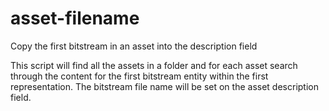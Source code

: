 # asset-filename
Copy the first bitstream in an asset into the description field

This script will find all the assets in a folder and for each asset search through the content for the first bitstream entity within the first representation.
The bitstream file name will be set on the asset description field.


